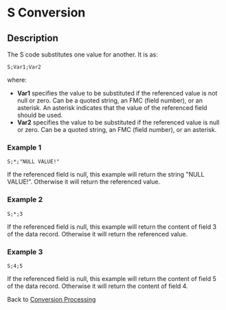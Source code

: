 # S Conversion

<PageHeader />

## Description

The S code substitutes one value for another. It is as:

```
S;Var1;Var2
```

where:

- **Var1** specifies the value to be substituted if the referenced value is not null or zero. Can be a quoted string, an FMC (field number), or an asterisk. An asterisk indicates that the value of the referenced field should be used.
- **Var2** specifies the value to be substituted if the referenced value is null or zero. Can be a quoted string, an FMC (field number), or an asterisk.

### Example 1

```
S;*;"NULL VALUE!"
```

If the referenced field is null, this example will return the string "NULL VALUE!". Otherwise it will return the referenced value.

### Example 2

```
S;*;3
```

If the referenced field is null, this example will return the content of field 3 of the data record. Otherwise it will return the referenced value.

### Example 3

```
S;4;5
```

If the referenced field is null, this example will return the content of field 5 of the data record. Otherwise it will return the content of field 4.

Back to [Conversion Processing](./../conversion-processing)

  
<PageFooter />
